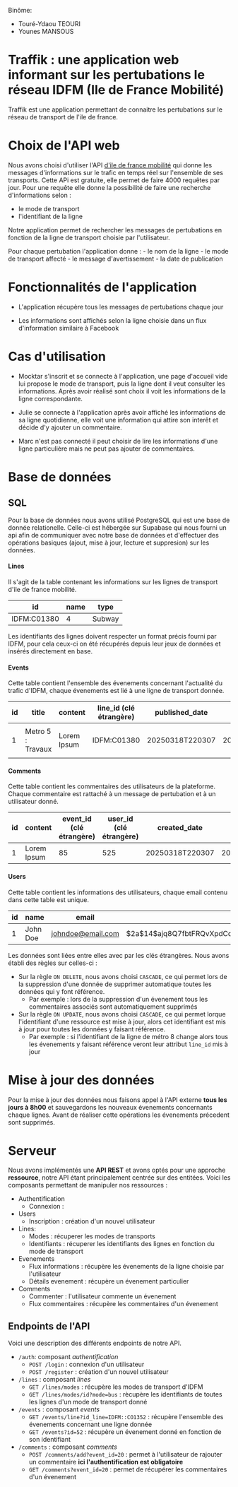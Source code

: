 Binôme:

- Touré-Ydaou TEOURI
- Younes MANSOUS

# Traffik : une application web informant sur les pertubations le réseau IDFM (Ile de France Mobilité)

Traffik est une application permettant de connaitre les pertubations sur le réseau de transport de l'ile de france.

# Choix de l'API web

Nous avons choisi d'utiliser l'API [d'ile de france mobilité](https://prim.iledefrance-mobilites.fr/fr/apis/idfm-navitia-line_reports-v2) qui donne les messages d'informations sur le trafic en temps réel sur l'ensemble de ses transports. Cette APi est gratuite, elle permet de faire 4000 requêtes par jour. Pour une requête elle donne la possibilité de faire une recherche d'informations selon :

- le mode de transport
- l'identifiant de la ligne

Notre application permet de rechercher les messages de pertubations en fonction de la ligne de transport choisie par l'utilisateur.

Pour chaque pertubation l'application donne : - le nom de la ligne - le mode de transport affecté - le message d'avertissement - la date de publication

# Fonctionnalités de l'application

- L'application récupère tous les messages de pertubations chaque jour

- Les informations sont affichés selon la ligne choisie dans un flux d'information similaire à Facebook

# Cas d'utilisation

- Mocktar s'inscrit et se connecte à l'application, une page d'accueil vide lui propose le mode de transport, puis la ligne dont il veut consulter les informations. Après avoir réalisé sont choix il voit les informations de la ligne correspondante.

- Julie se connecte à l'application après avoir affiché les informations de sa ligne quotidienne, elle voit une information qui attire son interêt et décide d'y ajouter un commentaire.

- Marc n'est pas connecté il peut choisir de lire les informations d'une ligne particulière mais ne peut pas ajouter de commentaires.

# Base de données

## SQL

Pour la base de données nous avons utilisé PostgreSQL qui est une base de donnée relationelle. Celle-ci est hébergée sur Supabase qui nous fourni un api afin de communiquer avec notre base de données et d'effectuer des opérations basiques (ajout, mise à jour, lecture et suppresion) sur les données.

#### Lines

Il s'agit de la table contenant les informations sur les lignes de transport d'ile de france mobilité.

| id          | name | type   |
| ----------- | ---- | ------ |
| IDFM:C01380 | 4    | Subway |

Les identifiants des lignes doivent respecter un format précis fourni par IDFM, pour cela ceux-ci on été récupérés depuis leur jeux de données et insérés directement en base.

#### Events

Cette table contient l'ensemble des évenements concernant l'actualité du trafic d'IDFM, chaque évenements est lié à une ligne de transport donnée.

| id  | title             | content           | line_id (clé étrangère) | published_date  | created_date    |
| --- | ----------------- | ----------------- | ----------------------- | --------------- | --------------- |
| 1   | Metro 5 : Travaux | <p>Lorem Ipsum<p> | IDFM:C01380             | 20250318T220307 | 20250318T220307 |

#### Comments

Cette table contient les commentaires des utilisateurs de la plateforme. Chaque commentaire est rattaché à un message de pertubation et à un utilisateur donné.

| id  | content     | event_id (clé étrangère) | user_id (clé étrangère) | created_date    | created_date    |
| --- | ----------- | ------------------------ | ----------------------- | --------------- | --------------- |
| 1   | Lorem Ipsum | 85                       | 525                     | 20250318T220307 | 20250318T220307 |

#### Users

Cette table contient les informations des utilisateurs, chaque email contenu dans cette table est unique.

| id  | name     | email             | password                                                       | created_at      |
| --- | -------- | ----------------- | -------------------------------------------------------------- | --------------- |
| 1   | John Doe | johndoe@email.com | \$2a\$14$ajq8Q7fbtFRQvXpdCq7Jcuy.Rx1h/L4J60Otx.gyNLbAYctGMJ9tK | 20250318T220307 |

Les données sont liées entre elles avec par les clés étrangères. Nous avons établi des règles sur celles-ci :

- Sur la règle `ON DELETE`, nous avons choisi `CASCADE`, ce qui permet lors de la suppression d'une donnée de supprimer automatique toutes les données qui y font référence.
  - Par exemple : lors de la suppression d'un évenement tous les commentaires associés sont automatiquement supprimés
- Sur la règle `ON UPDATE`, nous avons choisi `CASCADE`, ce qui permet lorque l'identifiant d'une ressource est mise à jour, alors cet identifiant est mis à jour pour toutes les données y faisant référence.
  - Par exemple : si l'identifiant de la ligne de métro 8 change alors tous les évenements y faisant référence veront leur attribut `line_id` mis à jour

# Mise à jour des données

Pour la mise à jour des données nous faisons appel à l'API externe **tous les jours à 8h00** et sauvegardons les nouveaux évenements concernants chaque lignes. Avant de réaliser cette opérations les évenements précedent sont supprimés.

# Serveur

Nous avons implémentés une **API REST** et avons optés pour une approche **ressource**, notre API étant principalement centrée sur des entitées. Voici les composants permettant de manipuler nos ressources :

- Authentification
  - Connexion :
- Users
  - Inscription : création d'un nouvel utilisateur
- Lines:
  - Modes : récuperer les modes de transports
  - Identifiants : récuperer les identifiants des lignes en fonction du mode de transport
- Evenements
  - Flux informations : récupère les évenements de la ligne choisie par l'utilisateur
  - Détails evenement : récupère un évenement particulier
- Comments
  - Commenter : l'utilisateur commente un évenement
  - Flux commentaires : récupère les commentaires d'un évenement

## Endpoints de l'API

Voici une description des différents endpoints de notre API.

- `/auth`: composant _authentification_
  - `POST /login` : connexion d'un utilisateur
  - `POST /register` : création d'un nouvel utilisateur
- `/lines` : composant _lines_
  - `GET /lines/modes` : récupère les modes de transport d'IDFM
  - `GET /lines/modes/id?mode=bus` : rècupère les identifiants de toutes les lignes d'un mode de transport donné
- `/events` : composant _events_
  - `GET /events/line?id_line=IDFM::CO1352` : récupère l'ensemble des évenements concernant une ligne donnée
  - `GET /events?id=52` : récupère un évenement donné en fonction de son identifiant
- `/comments` : composant _comments_
  - `POST /comments/add?event_id=20` : permet à l'utilisateur de rajouter un commentaire **ici l'authentification est obligatoire**
  - `GET /comments?event_id=20` : permet de récupérer les commentaires d'un évenement
